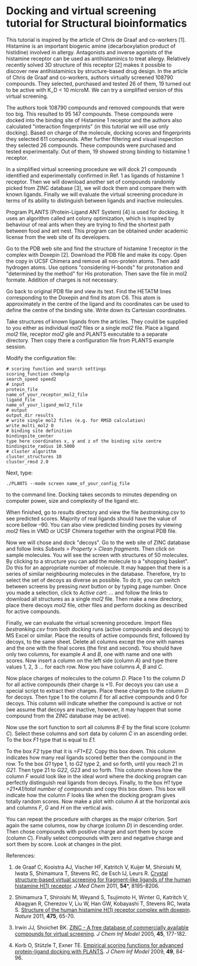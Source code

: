 # Docking and virtual screening tutorial for Structural bioinformatics

This tutorial is inspired by the article of Chris de Graaf and co-workers [1]. Histamine is an
important biogenic amine (decarboxylation product of histidine) involved in allergy. Antagonists
and inverse agonists of the histamine receptor can be used as antihistaminics to treat allergy.
Relatively recently solved 3D structure of this receptor [2] makes it possible to discover new
antihistaminics by structure-based drug design. In the article of Chris de Graaf and co-workers,
authors virtually screened 108790 compounds. They selected, purchased and tested 26 of them, 19
turned out to be active with K_D < 10 microM. We can try a simplified version of this virtual
screening.

The authors took 108790 compounds and removed compounds that were too big. This resulted to 95
147 compounds. These compounds were docked into the binding site of Histamine 1 receptor
and the authors also calculated "interaction fingerprints" (in this tutorial we will use only docking).
Based on charge of the molecule, docking scores and fingerprints they selected 611 compounds.
After further filtering and visual inspection they selected 26 compounds. These compounds were
purchased and tested experimentally. Out of them, 19 showed strong binding to histamine 1 receptor.

In a simplified virtual screening procedure we will dock 21 compounds identified and
experimentally confirmed in Ref. 1 as ligands of histamine 1 receptor. Then we will download
another set of compounds randomly picked from ZINC database [3], we will dock them and
compare them with known ligands. Finally we will evaluate the virtual screening procedure in terms
of its ability to distinguish between ligands and inactive molecules.

Program PLANTS (Protein-Ligand ANT System) [4] is used for docking. It uses an algorithm
called ant colony optimization, which is inspired by behaviour of real ants when they are trying to
find the shortest path between food and ant nest. This program can be obtained under academic
license from the web site of its developers.

Go to the PDB web site and find the structure of histamine 1 receptor in the complex with
Doxepin [2]. Download the PDB file and make its copy. Open the copy in UCSF Chimera and
remove all non-protein atoms. Then add hydrogen atoms. Use options "considering H-bonds" for
protonation and "determined by the method" for His protonation. Then save the file in mol2
formate. Addition of charges is not necessary.

Go back to original PDB file and view its text. Find the HETATM lines corresponding to the
Doxepin and find its atom C6. This atom is approximately in the centre of the ligand and its
coordinates can be used to define the centre of the binding site. Write down its Cartesian
coordinates.

Take structures of known ligands from the articles. They could be supplied to you either as
individual *mol2* files or a single *mol2* file. Place a ligand *mol2* file, receptor *mol2*
gile and PLANTS executable to a separate directory. Then copy there a configuration file
from PLANTS example session. 

Modify the configuration file:
```
# scoring function and search settings 
scoring_function chemplp 
search_speed speed2 
# input 
protein_file 
name_of_your_receptor_mol2_file
ligand_file 
name_of_your_ligand_mol2_file
# output 
output_dir results 
# write single mol2 files (e.g. for RMSD calculation) 
write_multi_mol2 0 
# binding site definition 
bindingsite_center 
type here coordinates x, y and z of the binding site centre
bindingsite_radius 10.5000 
# cluster algorithm 
cluster_structures 10 
cluster_rmsd 2.0 
```

Next, type:
```
./PLANTS --mode screen name_of_your_config_file
```
to the command line. Docking takes seconds to minutes depending on computer power, size and
complexity of the ligand etc.

When finished, go to *results* directory and view the file *bestranking.csv* to see predicted
scores. Majority of real ligands should have the value of score bellow –90. You can also view
predicted binding poses by viewing *mol2* files in VMD or UCSF Chimera together with the original
PDB file.

Now we will chose and dock "decoys". Go to the web site of ZINC database and follow links
*Subsets > Property > Clean fragments*. Then click on sample molecules. You will see the screen
with structures of 50 molecules. By clicking to a structure you can add the molecule to a "shopping
basket". Do this for an appropriate number of molecule. It may happen that there is a series of
similar neighbouring molecules in the database. Therefore, try to select the set of decoys as diverse
as possible. To do it, you can switch between screens by pressing *next* button or by typing page
number. Once you made a selection, click to *Active cart: ...* and follow the links to download all
structures as a single *mol2* file. Then make a new directory, place there decoys *mol2* file, other files
and perform docking as described for active compounds.

Finally, we can evaluate the virtual screening procedure. Import files *bestranking.csv* from
both docking runs (active compounds and decoys) to MS Excel or similar. Place the results of
active compounds first, followed by decoys, to the same sheet. Delete all columns except the one
with names and the one with the final scores (the first and second). You should have only two
columns, for example *A* and *B*, one with name and one with scores. Now insert a column on the left
side (column *A*) and type there values 1, 2, 3 ... for each row. Now you have columns *A*, *B* and 
*C*.

Now place charges of molecules to the column *D*. Place 1 to the column *D* for all active compounds
(their charge is +1). For decoys you can use a special script to extract their charges. Place these
charges to the column *D* for decoys. Then type 1 to the column *E* for all active compounds and 0
for decoys. This column will indicate whether the compound is active or not (we assume that
decoys are inactive, however, it may happen that some compound from the ZINC database may be
active).

Now use the sort function to sort all columns *B-E* by the final score (column *C*). Select these
columns and sort data by column *C* in an ascending order. To the box *F1* type that is equal to 
*E1*.

To the box *F2* type that it is *=F1+E2*. Copy this box down. This column indicates how many real
ligands scored better then the compound in the row. To the box *G1* type 1, to *G2* type 2, and so
forth, until you reach 21 in *G21*. Then type 21 to *G22*, *G23* and so forth. This column shows how
the column *F* would look like in the ideal word where the docking program can perfectly
distinguish real ligands from decoys. Finally, to the box *H1* type *=21\*A1/total number of
compounds* and copy this box down. This box will indicate how the column *F* looks like when the
docking program gives totally random scores. Now make a plot with column *A* at the horizontal
axis and columns *F*, *G* and *H* on the vertical axis.

You can repeat the procedure with charges as the major criterion. Sort again the same columns,
now by charge (column *D*) in descending order. Then chose compounds with positive charge and
sort them by score (column *C*). Finally select compounds with zero and negative charge and sort
them by score. Look at changes in the plot.

References:

1. de Graaf C, Kooistra AJ, Vischer HF, Katritch V, Kuijer M, Shiroishi M, Iwata S, Shimamura T,
Stevens RC, de Esch IJ, Leurs R. [Crystal structure-based virtual screening for fragment-like
ligands of the human histamine H(1) receptor](https://doi.org/10.1021/jm2011589).
*J Med Chem* 2011, **54***, 8195-8206.

2. Shimamura T, Shiroishi M, Weyand S, Tsujimoto H, Winter G, Katritch V, Abagyan R,
Cherezov V, Liu W, Han GW, Kobayashi T, Stevens RC, Iwata S. [Structure of the human 
histamine H(1) receptor complex with doxepin](https://doi.org/10.1038/nature10236).
*Nature* 2011, **475**, 65-70.

3. Irwin JJ, Shoichet BK. [ZINC - A free database of commercially available compounds for
virtual screening](https://doi.org/10.1021/ci049714%2B). *J Chem Inf Model* 2005, **45**, 177-182.

4. Korb O, Stützle T, Exner TE. [Empirical scoring functions for advanced protein-ligand docking 
with PLANTS](https://doi.org/10.1021/ci800298z). *J Chem Inf Model* 2009, **49**, 84-96.

